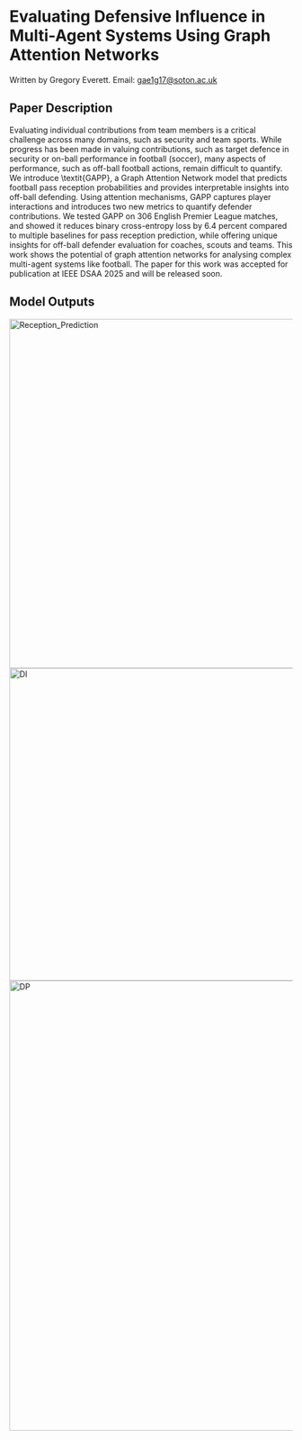 # Evaluating Defensive Influence in Multi-Agent Systems Using Graph Attention Networks
 
Written by Gregory Everett. Email: gae1g17@soton.ac.uk

## Paper Description

Evaluating individual contributions from team members is a critical challenge across many domains, such as security and team sports. While progress has been made in valuing contributions, such as target defence in security or on-ball performance in football (soccer), many aspects of performance, such as off-ball football actions, remain difficult to quantify. We introduce \textit{GAPP}, a Graph Attention Network model that predicts football pass reception probabilities and provides interpretable insights into off-ball defending. Using attention mechanisms, GAPP captures player interactions and introduces two new metrics to quantify defender contributions. We tested GAPP on 306 English Premier League matches, and showed it reduces binary cross-entropy loss by 6.4 percent compared to multiple baselines for pass reception prediction, while offering unique insights for off-ball defender evaluation for coaches, scouts and teams. This work shows the potential of graph attention networks for analysing complex multi-agent systems like football. The paper for this work was accepted for publication at IEEE DSAA 2025 and will be released soon.

## Model Outputs

<img width="922" height="620" alt="Reception_Prediction" src="https://github.com/user-attachments/assets/bb35bae7-c76c-467a-86f7-18816c9060cd" />

<img width="851" height="555" alt="DI" src="https://github.com/user-attachments/assets/b52efd80-d383-41fd-b6ac-a4e5664f9d99" />
<img width="1181" height="799" alt="DP" src="https://github.com/user-attachments/assets/cd54f579-bfe9-4677-befe-a8fbd5a5afa7" />

